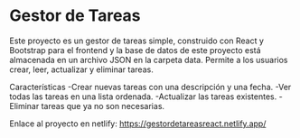 # Gestor de Tareas

Este proyecto es un gestor de tareas simple, construido con React y Bootstrap para el frontend y la base de datos de este proyecto está almacenada en un archivo JSON en la carpeta data. Permite a los usuarios crear, leer, actualizar y eliminar tareas.

Características
-Crear nuevas tareas con una descripción y una fecha.
-Ver todas las tareas en una lista ordenada.
-Actualizar las tareas existentes.
-Eliminar tareas que ya no son necesarias.

Enlace al proyecto en netlify: https://gestordetareasreact.netlify.app/
